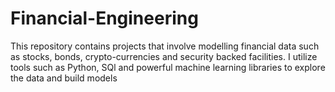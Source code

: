 # Financial-Engineering
This repository contains projects that involve modelling financial data such as stocks, bonds, crypto-currencies and security backed facilities.
I utilize tools such as Python, SQl and powerful machine learning libraries to explore the data and build models
